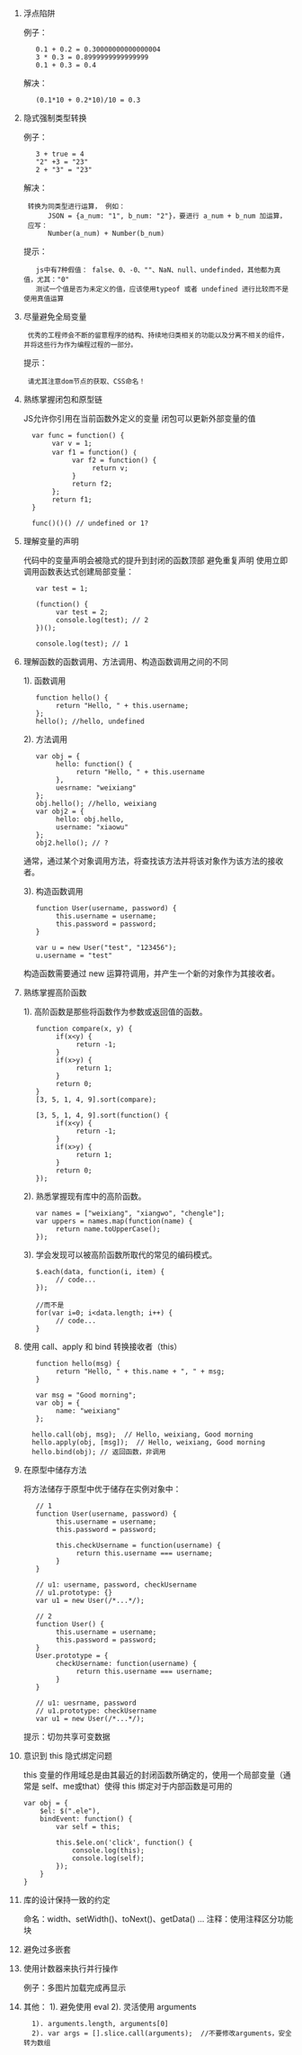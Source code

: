 1. 浮点陷阱

     例子：
     
          0.1 + 0.2 = 0.30000000000000004
          3 * 0.3 = 0.8999999999999999
          0.1 + 0.3 = 0.4

     解决：
     
          (0.1*10 + 0.2*10)/10 = 0.3

2. 隐式强制类型转换

      例子：
      
          3 + true = 4
          "2" +3 = "23"
          2 + "3" = "23"

     解决：
     
        转换为同类型进行运算， 例如：
             JSON = {a_num: "1", b_num: "2"}，要进行 a_num + b_num 加运算， 
        应写：
             Number(a_num) + Number(b_num)

     提示：
     
          js中有7种假值： false、0、-0、""、NaN、null、undefinded，其他都为真值，尤其："0"
          测试一个值是否为未定义的值，应该使用typeof 或者 undefined 进行比较而不是使用真值运算

3. 尽量避免全局变量

        优秀的工程师会不断的留意程序的结构、持续地归类相关的功能以及分离不相关的组件，并将这些行为作为编程过程的一部分。
     提示：
     
     
        请尤其注意dom节点的获取、CSS命名！

4. 熟练掌握闭包和原型链

     JS允许你引用在当前函数外定义的变量
     闭包可以更新外部变量的值

         var func = function() {
              var v = 1;
              var f1 = function() ｛
                   var f2 = function() {
                        return v;
                   }
                   return f2;
              };
              return f1;
         }
    
         func()()() // undefined or 1?

5. 理解变量的声明

     代码中的变量声明会被隐式的提升到封闭的函数顶部
     避免重复声明
     使用立即调用函数表达式创建局部变量：
     
          var test = 1;
          
          (function() {
               var test = 2;
               console.log(test); // 2
          })();
          
          console.log(test); // 1

6. 理解函数的函数调用、方法调用、构造函数调用之间的不同
     
     1). 函数调用
     
          function hello() {
               return "Hello, " + this.username;
          };
          hello(); //hello, undefined

     2). 方法调用
     
          var obj = {
               hello: function() {
                    return "Hello, " + this.username
               },
               uesrname: "weixiang"
          };
          obj.hello(); //hello, weixiang
          var obj2 = {
               hello: obj.hello,
               username: "xiaowu"
          };
          obj2.hello(); // ?
          
     通常，通过某个对象调用方法，将查找该方法并将该对象作为该方法的接收者。

     3). 构造函数调用
          
          function User(username, password) {
               this.username = username;
               this.password = password;
          }
          
          var u = new User("test", "123456");
          u.username = "test"

     构造函数需要通过 new 运算符调用，并产生一个新的对象作为其接收者。

7. 熟练掌握高阶函数
     
     1). 高阶函数是那些将函数作为参数或返回值的函数。
               
          function compare(x, y) {
               if(x<y) {
                    return -1;
               }
               if(x>y) {
                    return 1;
               }
               return 0;
          }
          [3, 5, 1, 4, 9].sort(compare);
          
          [3, 5, 1, 4, 9].sort(function() {
               if(x<y) {
                    return -1;
               }
               if(x>y) {
                    return 1;
               }
               return 0;
          });
                    
     2). 熟悉掌握现有库中的高阶函数。
                    
          var names = ["weixiang", "xiangwo", "chengle"];
          var uppers = names.map(function(name) {
               return name.toUpperCase();
          });
                    
     3). 学会发现可以被高阶函数所取代的常见的编码模式。
     
          $.each(data, function(i, item) {
               // code...
          });
          
          //而不是
          for(var i=0; i<data.length; i++) {
               // code...
          }
 
8. 使用 call、apply 和 bind 转换接收者（this）

          function hello(msg) {
               return "Hello, " + this.name + ", " + msg;
          }
          
          var msg = "Good morning";
          var obj = {
               name: "weixiang"
          };
          
         hello.call(obj, msg);  // Hello, weixiang, Good morning
         hello.apply(obj, [msg]);  // Hello, weixiang, Good morning
		 hello.bind(obj); // 返回函数，非调用
9. 在原型中储存方法

     将方法储存于原型中优于储存在实例对象中：

          // 1
          function User(username, password) {
               this.username = username;
               this.password = password;

               this.checkUsername = function(username) {
                    return this.username === username;
               }
          }
          
          // u1: username, password, checkUsername
          // u1.prototype: {}
          var u1 = new User(/*...*/);

          // 2
          function User() {
               this.username = username;
               this.password = password;
          }
          User.prototype = {
               checkUsername: function(username) {
                    return this.username === username;
               }
          }
          
          // u1: uesrname, password
          // u1.prototype: checkUsername
          var u1 = new User(/*...*/);

     
     提示：切勿共享可变数据
 
10. 意识到 this 隐式绑定问题

	this 变量的作用域总是由其最近的封闭函数所确定的，使用一个局部变量（通常是 self、me或that）使得 this 绑定对于内部函数是可用的
		
		var obj = {
			$el: $(".ele"),
			bindEvent: function() {
				var self = this;
			
				this.$ele.on('click', function() {
					console.log(this);
					console.log(self);
				});
			}
		}
11. 库的设计保持一致的约定
	
	命名：width、setWidth()、toNext()、getData() ...
	注释：使用注释区分功能块

12. 避免过多嵌套
	
13. 使用计数器来执行并行操作

	例子：多图片加载完成再显示
	


14. 其他：
     1). 避免使用 eval
     2). 灵活使用 arguments
      
          1). arguments.length, arguments[0]
          2). var args = [].slice.call(arguments);  //不要修改arguments，安全转为数组

